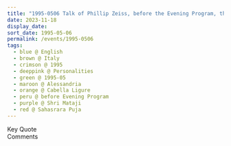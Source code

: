 ```yaml
---
title: "1995-0506 Talk of Phillip Zeiss, before the Evening Program, the day before Sahasrāra Pūjā, Hangar, Cabella Ligure, Alessandria, Italy"
date: 2023-11-18
display_date: 
sort_date: 1995-05-06
permalink: /events/1995-0506
tags:
  - blue @ English
  - brown @ Italy
  - crimson @ 1995
  - deeppink @ Personalities
  - green @ 1995-05
  - maroon @ Alessandria
  - orange @ Cabella Ligure
  - peru @ before Evening Program
  - purple @ Shri Mataji
  - red @ Sahasrara Puja
---
```


<wave-list>
  <list-title color="green" width="75">Key Quote</list-title>
  <list-item color="BlanchedAlmond"  width="200"></list-item>
  <list-item color="Lavender"></list-item>
  <list-item color="BlanchedAlmond"></list-item>
</wave-list>

<br>

<wave-list>
  <list-title color="green" width="75">Comments</list-title>
  <list-item color="BlanchedAlmond"  width="200"></list-item>
  <list-item color="Lavender"></list-item>
  <list-item color="BlanchedAlmond"></list-item>
</wave-list>